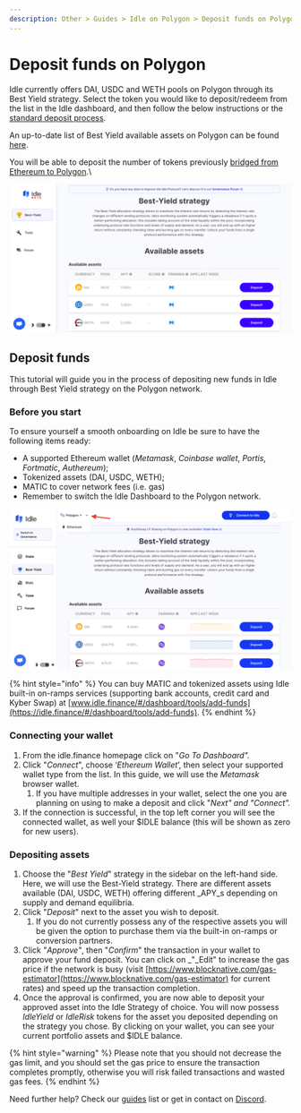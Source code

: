 ```yaml
---
description: Other > Guides > Idle on Polygon > Deposit funds on Polygon
---
```


# Deposit funds on Polygon

Idle currently offers DAI, USDC and WETH pools on Polygon through its Best Yield strategy. Select the token you would like to deposit/redeem from the list in the Idle dashboard, and then follow the below instructions or the [standard deposit process](../idle-on-ethereum/deposit-funds.md).

An up-to-date list of Best Yield available assets on Polygon can be found [here](../../../products/yield-tranches/overview.md#protocols-and-assets).

You will be able to deposit the number of tokens previously [bridged from Ethereum to Polygon](bridge-usdidle-to-polygon.md).\


![](<../../../.gitbook/assets/image (65).png>)

## **Deposit funds**

This tutorial will guide you in the process of depositing new funds in Idle through Best Yield strategy on the Polygon network.

### **Before you start**

To ensure yourself a smooth onboarding on Idle be sure to have the following items ready:

* A supported Ethereum wallet (_Metamask_, _Coinbase wallet_, _Portis_, _Fortmatic_, _Authereum_);
* Tokenized assets (DAI, USDC, WETH);
* MATIC to cover network fees (i.e. gas)
* Remember to switch the Idle Dashboard to the Polygon network.

![](<../../../.gitbook/assets/image (41).png>)

{% hint style="info" %}
You can buy MATIC and tokenized assets using Idle built-in on-ramps services (supporting bank accounts, credit card and Kyber Swap) at [www.idle.finance/#/dashboard/tools/add-funds](https://idle.finance/#/dashboard/tools/add-funds).
{% endhint %}

### Connecting your wallet

1. From the idle.finance homepage click on "_Go To Dashboard"._
2. Click "_Connect_", choose ‘_Ethereum Wallet_’, then select your supported wallet type from the list. In this guide, we will use the _Metamask_ browser wallet.
   1. If you have multiple addresses in your wallet, select the one you are planning on using to make a deposit and click "_Next" and "Connect"._
3. If the connection is successful, in the top left corner you will see the connected wallet, as well your $IDLE balance (this will be shown as zero for new users).

### Depositing assets

1. Choose the "_Best Yield_" strategy in the sidebar on the left-hand side. Here, we will use the Best-Yield strategy. There are different assets available (DAI, USDC, WETH) offering different _APY_s depending on supply and demand equilibria.
2. Click "_Deposit_" next to the asset you wish to deposit.
   1. If you do not currently possess any of the respective assets you will be given the option to purchase them via the built-in on-ramps or conversion partners.
3. Click "_Approve"_, then "_Confirm_" the transaction in your wallet to approve your fund deposit. You can click on _"_Edit" to increase the gas price if the network is busy (visit [https://www.blocknative.com/gas-estimator](https://www.blocknative.com/gas-estimator) for current rates) and speed up the transaction completion.
4. Once the approval is confirmed, you are now able to deposit your approved asset into the Idle Strategy of choice. You will now possess _IdleYield_ or _IdleRisk_ tokens for the asset you deposited depending on the strategy you chose. By clicking on your wallet, you can see your current portfolio assets and $IDLE balance.

{% hint style="warning" %}
Please note that you should not decrease the gas limit, and you should set the gas price to ensure the transaction completes promptly, otherwise you will risk failed transactions and wasted gas fees.
{% endhint %}



Need further help? Check our [guides](../) list or get in contact on [Discord](https://discord.com/invite/mpySAJp).
